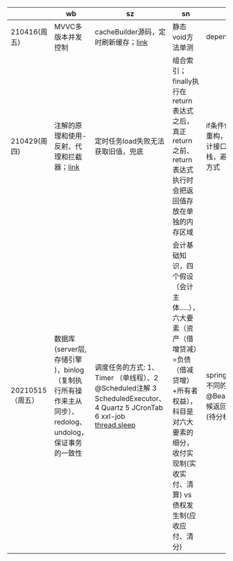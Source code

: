 |                  | wb                                                           | sz                                                           | sn                                                           | yq                                                           |
| ---------------- | ------------------------------------------------------------ | ------------------------------------------------------------ | ------------------------------------------------------------ | ------------------------------------------------------------ |
| 210416(周五)     | MVVC多版本并发控制                                           | cacheBuilder源码，定时刷新缓存；[link][0416sz]               | 静态void方法单测                                             | dependencyManagement                                         |
| 210429(周四)     | 注解的原理和使用-反射、代理和拦截器；[link][0429wb]          | 定时任务load失败无法获取旧值，兜底                           | 组合索引；finally执行在return  表达式之后，真正return之前、return表达式执行时会把返回值存放在单独的内存区域 | if条件优化，正向思考逆向重构，提高代码可读性；设计接口之前熟悉熟悉技术栈，避免使用不适合的交互方式 |
| 20210515（周五） | 数据库(server层,存储引擎 )，binlog（复制执行所有操作来主从同步）、redolog、undolog，保证事务的一致性 | 调度任务的方式: 1、Timer （单线程）、2 @Scheduled注解 3 ScheduledExecutor、 4 Quartz 5 JCronTab 6 xxl-job  [thread.sleep][threadSleep] | 会计基础知识，四个假设（会计主体.....），六大要素（资产（借增贷减）=负债（借减贷增）+所有者权益），科目是对六大要素的细分，收付实现制(实收实付、清算) vs 债权发生制(应收应付、清分) | spring @bean默认单例，不同的方法调用同一个@Bean方法创建实例的时候返回同一个对象。挖坑(待分析源码) |



[0416sz]:http://www.voidcn.com/article/p-xifknifw-brg.html
[0429wb]:https://www.cnblogs.com/daniels/p/8242592.html
[threadSleep]: https://stackoverflow.com/questions/17826651/why-thread-sleep-is-bad-to-use/17826974

